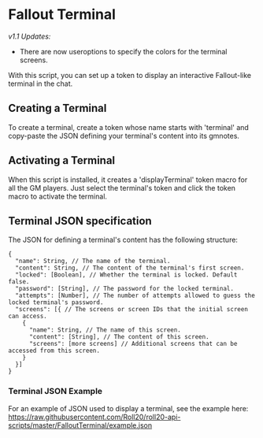 # Fallout Terminal

_v1.1 Updates:_
* There are now useroptions to specify the colors for the terminal screens.

With this script, you can set up a token to display an interactive
Fallout-like terminal in the chat.

## Creating a Terminal

To create a terminal, create a token whose name starts with 'terminal'
and copy-paste the JSON defining your terminal's content into its gmnotes.

## Activating a Terminal

When this script is installed, it creates a 'displayTerminal' token macro
for all the GM players. Just select the terminal's token and click the
token macro to activate the terminal.

## Terminal JSON specification

The JSON for defining a terminal's content has the following structure:

```
{
  "name": String, // The name of the terminal.
  "content": String, // The content of the terminal's first screen.
  "locked": [Boolean], // Whether the terminal is locked. Default false.
  "password": [String], // The password for the locked terminal.
  "attempts": [Number], // The number of attempts allowed to guess the locked terminal's password.
  "screens": [{ // The screens or screen IDs that the initial screen can access.
    {
      "name": String, // The name of this screen.
      "content": [String], // The content of this screen.
      "screens": [more screens] // Additional screens that can be accessed from this screen.
    }
  }]
}
```

### Terminal JSON Example

For an example of JSON used to display a terminal, see the example here:
https://raw.githubusercontent.com/Roll20/roll20-api-scripts/master/FalloutTerminal/example.json
